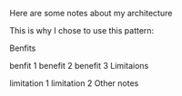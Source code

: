 Here are some notes about my architecture

This is why I chose to use this pattern:

Benfits

benfit 1
benefit 2
benefit 3
Limitaions

limitation 1
limitation 2
Other notes
